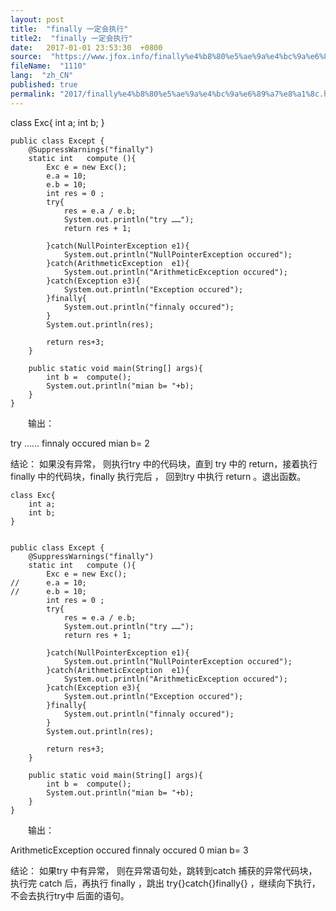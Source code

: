 ```yaml
---
layout: post
title:  "finally 一定会执行"
title2:  "finally 一定会执行"
date:   2017-01-01 23:53:30  +0800
source:  "https://www.jfox.info/finally%e4%b8%80%e5%ae%9a%e4%bc%9a%e6%89%a7%e8%a1%8c.html"
fileName:  "1110"
lang:  "zh_CN"
published: true
permalink: "2017/finally%e4%b8%80%e5%ae%9a%e4%bc%9a%e6%89%a7%e8%a1%8c.html"
---
```


class Exc{
    	int a;
    	int b;
    }
    
    
    public class Except {
    	@SuppressWarnings("finally")
    	static int   compute (){
    		Exc e = new Exc();
    		e.a = 10;
    		e.b = 10;
    		int res = 0 ;
    		try{
    			res = e.a / e.b;
    			System.out.println("try ……");
    			return res + 1;
    			
    		}catch(NullPointerException e1){
    			System.out.println("NullPointerException occured");
    		}catch(ArithmeticException  e1){
    			System.out.println("ArithmeticException occured");
    		}catch(Exception e3){
    			System.out.println("Exception occured");
    		}finally{
    			System.out.println("finnaly occured");
    		}
    		System.out.println(res);
    		
    		return res+3;
    	}
    	
    	public static void main(String[] args){
    		int b =  compute();
    		System.out.println("mian b= "+b);
    	}
    }
    

　　输出：

try ……
finnaly occured
mian b= 2

结论： 如果没有异常， 则执行try 中的代码块，直到 try 中的 return，接着执行 finally 中的代码块，finally 执行完后 ， 回到try 中执行 return 。退出函数。

    class Exc{
    	int a;
    	int b;
    }
    
    
    public class Except {
    	@SuppressWarnings("finally")
    	static int   compute (){
    		Exc e = new Exc();
    //		e.a = 10;
    //		e.b = 10;
    		int res = 0 ;
    		try{
    			res = e.a / e.b;
    			System.out.println("try ……");
    			return res + 1;
    			
    		}catch(NullPointerException e1){
    			System.out.println("NullPointerException occured");
    		}catch(ArithmeticException  e1){
    			System.out.println("ArithmeticException occured");
    		}catch(Exception e3){
    			System.out.println("Exception occured");
    		}finally{
    			System.out.println("finnaly occured");
    		}
    		System.out.println(res);
    		
    		return res+3;
    	}
    	
    	public static void main(String[] args){
    		int b =  compute();
    		System.out.println("mian b= "+b);
    	}
    }
    

　　输出：

ArithmeticException occured
finnaly occured
0
mian b= 3

结论： 如果try 中有异常， 则在异常语句处，跳转到catch 捕获的异常代码块， 执行完 catch 后，再执行 finally ，跳出 try{}catch{}finally{} ，继续向下执行，不会去执行try中 后面的语句。
